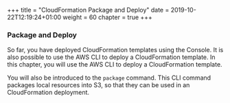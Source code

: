 +++
title = "CloudFormation Package and Deploy"
date = 2019-10-22T12:19:24+01:00
weight = 60
chapter = true
+++

### Package and Deploy

So far, you have deployed CloudFormation templates using the Console. It is also possible to use the AWS CLI to deploy a CloudFormation template. In this chapter, you will use the AWS CLI to deploy a CloudFormation template.

You will also be introduced to the `package` command. This CLI command packages local resources into S3, so that they can be used in an CloudFormation deployment.